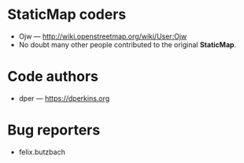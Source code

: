 # StaticMap coders

* Ojw &mdash; <http://wiki.openstreetmap.org/wiki/User:Ojw>
* No doubt many other people contributed to the original **StaticMap**.

# Code authors

* dper &mdash; <https://dperkins.org>

# Bug reporters

* felix.butzbach
